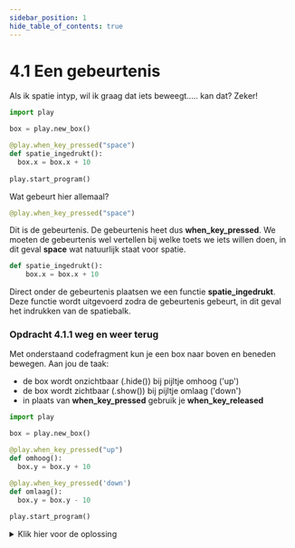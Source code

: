 ```yaml
---
sidebar_position: 1
hide_table_of_contents: true
---
```


# 4.1 Een gebeurtenis
Als ik spatie intyp, wil ik graag dat iets beweegt..... kan dat?
Zeker!

```python
import play

box = play.new_box()

@play.when_key_pressed("space")
def spatie_ingedrukt():
  box.x = box.x + 10
    
play.start_program()
```
Wat gebeurt hier allemaal?

```python
@play.when_key_pressed("space")
```
Dit is de gebeurtenis. De gebeurtenis heet dus **when_key_pressed**.
We moeten de gebeurtenis wel vertellen bij welke toets we iets willen doen, in dit geval **space** wat natuurlijk staat voor spatie.

```python
def spatie_ingedrukt():
    box.x = box.x + 10 
```
Direct onder de gebeurtenis plaatsen we een functie **spatie_ingedrukt**.
Deze functie wordt uitgevoerd zodra de gebeurtenis gebeurt, in dit geval het indrukken van de spatiebalk.


### Opdracht 4.1.1 weg en weer terug
Met onderstaand codefragment kun je een box naar boven en beneden bewegen.
Aan jou de taak:
- de box wordt onzichtbaar (.hide()) bij pijltje omhoog ('up')
- de box wordt zichtbaar (.show()) bij pijltje omlaag ('down')
- in plaats van **when_key_pressed** gebruik je **when_key_released**


```python
import play

box = play.new_box()

@play.when_key_pressed("up")
def omhoog():
  box.y = box.y + 10

@play.when_key_pressed('down')
def omlaag():
  box.y = box.y - 10
    
play.start_program()
```

<details>
  <summary>Klik hier voor de oplossing</summary>

```python
import play

box = play.new_box()

@play.when_key_released("up")
def omhoog():
  box.hide()

@play.when_key_released('down')
def omlaag():
  box.show()
    
play.start_program()
```
</details>